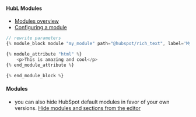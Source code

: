 #### HubL Modules
- [Modules overview](https://developers.hubspot.com/docs/cms/building-blocks/modules)
- [Configuring a module](https://developers.hubspot.com/docs/cms/building-blocks/modules/configuration)



```js
// rewrite parameters
{% module_block module "my_module" path="@hubspot/rich_text", label='My rich text editor' %}

{% module_attribute "html" %}
    <p>This is amazing and cool</p>
{% end_module_attribute %}

{% end_module_block %}
```



#### Modules
- you can also hide HubSpot default modules in favor of your own versions. 
[Hide modules and sections from the editor](https://developers.hubspot.com/docs/cms/building-blocks/themes/hide-modules-and-sections)



